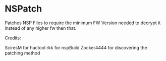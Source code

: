 # NSPatch
Patches NSP Files to require the minimum FW Version needed to decrypt it instead of any higher fw then that.

Credits:

SciresM for hactool
rkk for nspBuild
Zocker4444 for discovering the patching method
